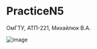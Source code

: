 # PracticeN5
ОмГТУ, АТП-221, Михайлюк В.А.

![image](https://user-images.githubusercontent.com/39564937/221533322-241d56ea-9d2b-4be9-8c13-bde701608b06.png)



